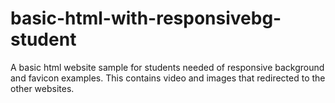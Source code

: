 # basic-html-with-responsivebg-student
A basic html website sample for students needed of responsive background and favicon examples. This contains video and images that redirected to the other websites.
